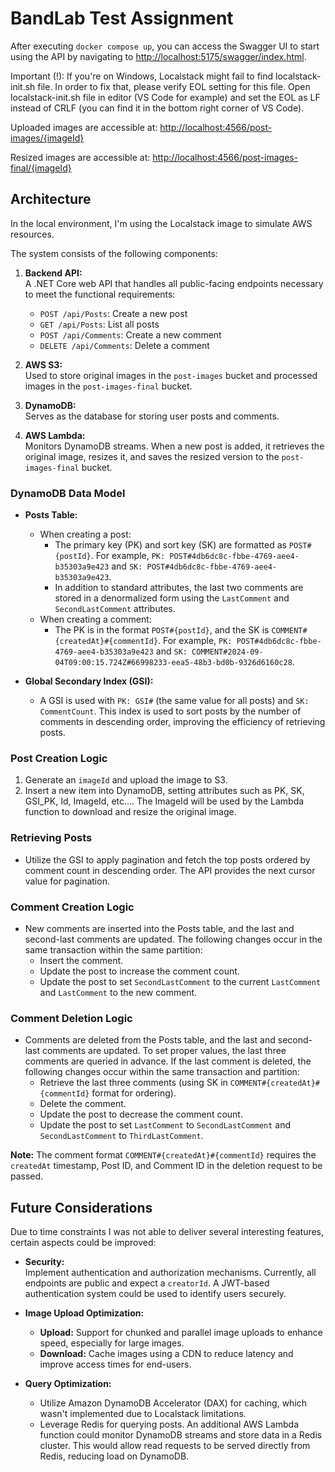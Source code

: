 # BandLab Test Assignment

After executing `docker compose up`, you can access the Swagger UI to start using the API by navigating to [http://localhost:5175/swagger/index.html](http://localhost:5175/swagger/index.html).

Important (!): If you're on Windows, Localstack might fail to find localstack-init.sh file. In order to fix that, please verify EOL setting for this file. Open localstack-init.sh file in editor (VS Code for example) and set the EOL as LF instead of CRLF (you can find it in the bottom right corner of VS Code).

Uploaded images are accessible at: [http://localhost:4566/post-images/{imageId}](http://localhost:4566/post-images/{imageId})

Resized images are accessible at: [http://localhost:4566/post-images-final/{imageId}](http://localhost:4566/post-images-final/{imageId})

## Architecture

In the local environment, I'm using the Localstack image to simulate AWS resources.

The system consists of the following components:

1. **Backend API:**  
   A .NET Core web API that handles all public-facing endpoints necessary to meet the functional requirements:
    - `POST /api/Posts`: Create a new post
    - `GET /api/Posts`: List all posts
    - `POST /api/Comments`: Create a new comment
    - `DELETE /api/Comments`: Delete a comment

2. **AWS S3:**  
   Used to store original images in the `post-images` bucket and processed images in the `post-images-final` bucket.

3. **DynamoDB:**  
   Serves as the database for storing user posts and comments.

4. **AWS Lambda:**  
   Monitors DynamoDB streams. When a new post is added, it retrieves the original image, resizes it, and saves the resized version to the `post-images-final` bucket.

### DynamoDB Data Model

- **Posts Table:**
    - When creating a post:
        - The primary key (PK) and sort key (SK) are formatted as `POST#{postId}`. For example, `PK: POST#4db6dc8c-fbbe-4769-aee4-b35303a9e423` and `SK: POST#4db6dc8c-fbbe-4769-aee4-b35303a9e423`.
        - In addition to standard attributes, the last two comments are stored in a denormalized form using the `LastComment` and `SecondLastComment` attributes.
    - When creating a comment:
        - The PK is in the format `POST#{postId}`, and the SK is `COMMENT#{createdAt}#{commentId}`. For example, `PK: POST#4db6dc8c-fbbe-4769-aee4-b35303a9e423` and `SK: COMMENT#2024-09-04T09:00:15.724Z#66998233-eea5-48b3-bd0b-9326d6160c28`.

- **Global Secondary Index (GSI):**
    - A GSI is used with `PK: GSI#` (the same value for all posts) and `SK: CommentCount`. This index is used to sort posts by the number of comments in descending order, improving the efficiency of retrieving posts.

### Post Creation Logic

1. Generate an `imageId` and upload the image to S3.
2. Insert a new item into DynamoDB, setting attributes such as PK, SK, GSI_PK, Id, ImageId, etc.... The ImageId will be used by the Lambda function to download and resize the original image.

### Retrieving Posts

- Utilize the GSI to apply pagination and fetch the top posts ordered by comment count in descending order. The API provides the next cursor value for pagination.

### Comment Creation Logic

- New comments are inserted into the Posts table, and the last and second-last comments are updated. The following changes occur in the same transaction within the same partition:
    - Insert the comment.
    - Update the post to increase the comment count.
    - Update the post to set `SecondLastComment` to the current `LastComment` and `LastComment` to the new comment.

### Comment Deletion Logic

- Comments are deleted from the Posts table, and the last and second-last comments are updated. To set proper values, the last three comments are queried in advance. If the last comment is deleted, the following changes occur within the same transaction and partition:
    - Retrieve the last three comments (using SK in `COMMENT#{createdAt}#{commentId}` format for ordering).
    - Delete the comment.
    - Update the post to decrease the comment count.
    - Update the post to set `LastComment` to `SecondLastComment` and `SecondLastComment` to `ThirdLastComment`.

**Note:** The comment format `COMMENT#{createdAt}#{commentId}` requires the `createdAt` timestamp, Post ID, and Comment ID in the deletion request to be passed.

## Future Considerations

Due to time constraints I was not able to deliver several interesting features, certain aspects could be improved:

- **Security:**  
  Implement authentication and authorization mechanisms. Currently, all endpoints are public and expect a `creatorId`. A JWT-based authentication system could be used to identify users securely.

- **Image Upload Optimization:**
    - **Upload:** Support for chunked and parallel image uploads to enhance speed, especially for large images.
    - **Download:** Cache images using a CDN to reduce latency and improve access times for end-users.

- **Query Optimization:**
    - Utilize Amazon DynamoDB Accelerator (DAX) for caching, which wasn't implemented due to Localstack limitations.
    - Leverage Redis for querying posts. An additional AWS Lambda function could monitor DynamoDB streams and store data in a Redis cluster. This would allow read requests to be served directly from Redis, reducing load on DynamoDB.
